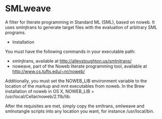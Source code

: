 SMLweave
========

A filter for literate programming in Standard ML (SML), based on
noweb. It uses smlnjtrans to generate target files with the evaluation
of arbitrary SML programs.

* Installation

You must have the following commands in your executable path:

* smlnjtrans, available at http://alleystoughton.us/smlnjtrans/
* noweave, part of the Noweb literate programming tool, available at
  http://www.cs.tufts.edu/~nr/noweb/

Additionally, you must set the NOWEB_LIB environment variable to the
location of the markup and mnt executables from noweb. In the Brew
installation of noweb in OS X, NOWEB_LIB =
/usr/local/Cellar/noweb/2.11b/lib.

After the requisites are met, simply copy the smltrans, smlweave and
smlnotangle scripts into any location you want, for instance /usr/local/bin. 

